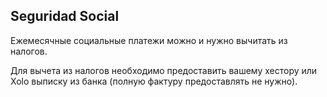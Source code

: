## Seguridad Social

Ежемесячные социальные платежи можно и нужно вычитать из налогов.

Для вычета из налогов необходимо предоставить вашему хестору или Xolo выписку из банка (полную фактуру предоставлять не
нужно).
